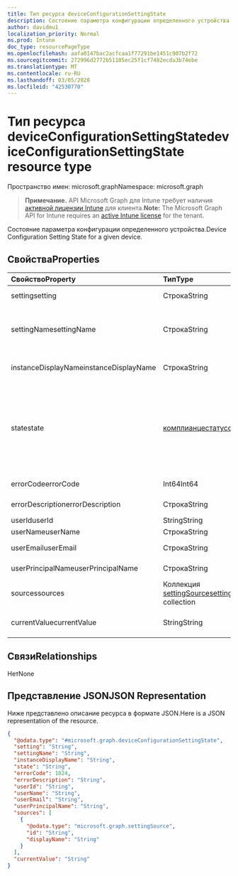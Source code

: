 ```yaml
---
title: Тип ресурса deviceConfigurationSettingState
description: Состояние параметра конфигурации определенного устройства.
author: davidmu1
localization_priority: Normal
ms.prod: Intune
doc_type: resourcePageType
ms.openlocfilehash: aafa0147bac2acfcaa1f77291be1451c907b2f72
ms.sourcegitcommit: 272996d2772b51105ec25f1cf7482ecda3b74ebe
ms.translationtype: MT
ms.contentlocale: ru-RU
ms.lasthandoff: 03/05/2020
ms.locfileid: "42530770"
---
```

# <a name="deviceconfigurationsettingstate-resource-type"></a><span data-ttu-id="18d8e-103">Тип ресурса deviceConfigurationSettingState</span><span class="sxs-lookup"><span data-stu-id="18d8e-103">deviceConfigurationSettingState resource type</span></span>

<span data-ttu-id="18d8e-104">Пространство имен: microsoft.graph</span><span class="sxs-lookup"><span data-stu-id="18d8e-104">Namespace: microsoft.graph</span></span>

> <span data-ttu-id="18d8e-105">**Примечание.** API Microsoft Graph для Intune требует наличия [активной лицензии Intune](https://go.microsoft.com/fwlink/?linkid=839381) для клиента.</span><span class="sxs-lookup"><span data-stu-id="18d8e-105">**Note:** The Microsoft Graph API for Intune requires an [active Intune license](https://go.microsoft.com/fwlink/?linkid=839381) for the tenant.</span></span>

<span data-ttu-id="18d8e-106">Состояние параметра конфигурации определенного устройства.</span><span class="sxs-lookup"><span data-stu-id="18d8e-106">Device Configuration Setting State for a given device.</span></span>

## <a name="properties"></a><span data-ttu-id="18d8e-107">Свойства</span><span class="sxs-lookup"><span data-stu-id="18d8e-107">Properties</span></span>
|<span data-ttu-id="18d8e-108">Свойство</span><span class="sxs-lookup"><span data-stu-id="18d8e-108">Property</span></span>|<span data-ttu-id="18d8e-109">Тип</span><span class="sxs-lookup"><span data-stu-id="18d8e-109">Type</span></span>|<span data-ttu-id="18d8e-110">Описание</span><span class="sxs-lookup"><span data-stu-id="18d8e-110">Description</span></span>|
|:---|:---|:---|
|<span data-ttu-id="18d8e-111">setting</span><span class="sxs-lookup"><span data-stu-id="18d8e-111">setting</span></span>|<span data-ttu-id="18d8e-112">Строка</span><span class="sxs-lookup"><span data-stu-id="18d8e-112">String</span></span>|<span data-ttu-id="18d8e-113">Параметр для отчета</span><span class="sxs-lookup"><span data-stu-id="18d8e-113">The setting that is being reported</span></span>|
|<span data-ttu-id="18d8e-114">settingName</span><span class="sxs-lookup"><span data-stu-id="18d8e-114">settingName</span></span>|<span data-ttu-id="18d8e-115">Строка</span><span class="sxs-lookup"><span data-stu-id="18d8e-115">String</span></span>|<span data-ttu-id="18d8e-116">Локализованное или понятное имя параметра для отчета</span><span class="sxs-lookup"><span data-stu-id="18d8e-116">Localized/user friendly setting name that is being reported</span></span>|
|<span data-ttu-id="18d8e-117">instanceDisplayName</span><span class="sxs-lookup"><span data-stu-id="18d8e-117">instanceDisplayName</span></span>|<span data-ttu-id="18d8e-118">Строка</span><span class="sxs-lookup"><span data-stu-id="18d8e-118">String</span></span>|<span data-ttu-id="18d8e-119">Имя экземпляра параметра для отчета</span><span class="sxs-lookup"><span data-stu-id="18d8e-119">Name of setting instance that is being reported.</span></span>|
|<span data-ttu-id="18d8e-120">state</span><span class="sxs-lookup"><span data-stu-id="18d8e-120">state</span></span>|[<span data-ttu-id="18d8e-121">комплианцестатус</span><span class="sxs-lookup"><span data-stu-id="18d8e-121">complianceStatus</span></span>](../resources/intune-shared-compliancestatus.md)|<span data-ttu-id="18d8e-122">Состояние соответствия для параметра.</span><span class="sxs-lookup"><span data-stu-id="18d8e-122">The compliance state of the setting.</span></span> <span data-ttu-id="18d8e-123">Возможные значения: `unknown`, `notApplicable`, `compliant`, `remediated`, `nonCompliant`, `error`, `conflict`, `notAssigned`.</span><span class="sxs-lookup"><span data-stu-id="18d8e-123">Possible values are: `unknown`, `notApplicable`, `compliant`, `remediated`, `nonCompliant`, `error`, `conflict`, `notAssigned`.</span></span>|
|<span data-ttu-id="18d8e-124">errorCode</span><span class="sxs-lookup"><span data-stu-id="18d8e-124">errorCode</span></span>|<span data-ttu-id="18d8e-125">Int64</span><span class="sxs-lookup"><span data-stu-id="18d8e-125">Int64</span></span>|<span data-ttu-id="18d8e-126">Код ошибки для параметра</span><span class="sxs-lookup"><span data-stu-id="18d8e-126">Error code for the setting</span></span>|
|<span data-ttu-id="18d8e-127">errorDescription</span><span class="sxs-lookup"><span data-stu-id="18d8e-127">errorDescription</span></span>|<span data-ttu-id="18d8e-128">Строка</span><span class="sxs-lookup"><span data-stu-id="18d8e-128">String</span></span>|<span data-ttu-id="18d8e-129">Описание ошибки</span><span class="sxs-lookup"><span data-stu-id="18d8e-129">Error description</span></span>|
|<span data-ttu-id="18d8e-130">userId</span><span class="sxs-lookup"><span data-stu-id="18d8e-130">userId</span></span>|<span data-ttu-id="18d8e-131">String</span><span class="sxs-lookup"><span data-stu-id="18d8e-131">String</span></span>|<span data-ttu-id="18d8e-132">ИД пользователя</span><span class="sxs-lookup"><span data-stu-id="18d8e-132">UserId</span></span>|
|<span data-ttu-id="18d8e-133">userName</span><span class="sxs-lookup"><span data-stu-id="18d8e-133">userName</span></span>|<span data-ttu-id="18d8e-134">Строка</span><span class="sxs-lookup"><span data-stu-id="18d8e-134">String</span></span>|<span data-ttu-id="18d8e-135">Имя пользователя</span><span class="sxs-lookup"><span data-stu-id="18d8e-135">UserName</span></span>|
|<span data-ttu-id="18d8e-136">userEmail</span><span class="sxs-lookup"><span data-stu-id="18d8e-136">userEmail</span></span>|<span data-ttu-id="18d8e-137">Строка</span><span class="sxs-lookup"><span data-stu-id="18d8e-137">String</span></span>|<span data-ttu-id="18d8e-138">Электронный адрес пользователя</span><span class="sxs-lookup"><span data-stu-id="18d8e-138">UserEmail</span></span>|
|<span data-ttu-id="18d8e-139">userPrincipalName</span><span class="sxs-lookup"><span data-stu-id="18d8e-139">userPrincipalName</span></span>|<span data-ttu-id="18d8e-140">Строка</span><span class="sxs-lookup"><span data-stu-id="18d8e-140">String</span></span>|<span data-ttu-id="18d8e-141">Имя участника-пользователя.</span><span class="sxs-lookup"><span data-stu-id="18d8e-141">UserPrincipalName.</span></span>|
|<span data-ttu-id="18d8e-142">sources</span><span class="sxs-lookup"><span data-stu-id="18d8e-142">sources</span></span>|<span data-ttu-id="18d8e-143">Коллекция [settingSource](../resources/intune-deviceconfig-settingsource.md)</span><span class="sxs-lookup"><span data-stu-id="18d8e-143">[settingSource](../resources/intune-deviceconfig-settingsource.md) collection</span></span>|<span data-ttu-id="18d8e-144">Соответствующие политики</span><span class="sxs-lookup"><span data-stu-id="18d8e-144">Contributing policies</span></span>|
|<span data-ttu-id="18d8e-145">currentValue</span><span class="sxs-lookup"><span data-stu-id="18d8e-145">currentValue</span></span>|<span data-ttu-id="18d8e-146">String</span><span class="sxs-lookup"><span data-stu-id="18d8e-146">String</span></span>|<span data-ttu-id="18d8e-147">Текущее значение параметра на устройстве</span><span class="sxs-lookup"><span data-stu-id="18d8e-147">Current value of setting on device</span></span>|

## <a name="relationships"></a><span data-ttu-id="18d8e-148">Связи</span><span class="sxs-lookup"><span data-stu-id="18d8e-148">Relationships</span></span>
<span data-ttu-id="18d8e-149">Нет</span><span class="sxs-lookup"><span data-stu-id="18d8e-149">None</span></span>

## <a name="json-representation"></a><span data-ttu-id="18d8e-150">Представление JSON</span><span class="sxs-lookup"><span data-stu-id="18d8e-150">JSON Representation</span></span>
<span data-ttu-id="18d8e-151">Ниже представлено описание ресурса в формате JSON.</span><span class="sxs-lookup"><span data-stu-id="18d8e-151">Here is a JSON representation of the resource.</span></span>
<!-- {
  "blockType": "resource",
  "@odata.type": "microsoft.graph.deviceConfigurationSettingState"
}
-->
``` json
{
  "@odata.type": "#microsoft.graph.deviceConfigurationSettingState",
  "setting": "String",
  "settingName": "String",
  "instanceDisplayName": "String",
  "state": "String",
  "errorCode": 1024,
  "errorDescription": "String",
  "userId": "String",
  "userName": "String",
  "userEmail": "String",
  "userPrincipalName": "String",
  "sources": [
    {
      "@odata.type": "microsoft.graph.settingSource",
      "id": "String",
      "displayName": "String"
    }
  ],
  "currentValue": "String"
}
```




